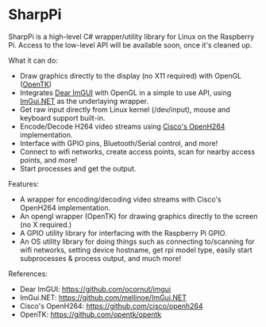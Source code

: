 # SharpPi
SharpPi is a high-level C# wrapper/utility library for Linux on the Raspberry Pi.
Access to the low-level API will be available soon, once it's cleaned up.

What it can do:
- Draw graphics directly to the display (no X11 required) with OpenGL ([OpenTK](https://github.com/opentk/opentk))
- Integrates [Dear ImGUI](https://github.com/ocornut/imgui) with OpenGL in a simple to use API, using [ImGui.NET](https://github.com/mellinoe/ImGui.NET) as the underlaying wrapper.
- Get raw input directly from Linux kernel (/dev/input), mouse and keyboard support built-in.
- Encode/Decode H264 video streams using [Cisco's OpenH264](https://github.com/cisco/openh264) implementation.
- Interface with GPIO pins, Bluetooth/Serial control, and more!
- Connect to wifi networks, create access points, scan for nearby access points, and more!
- Start processes and get the output.

Features:
- A wrapper for encoding/decoding video streams with Cisco's OpenH264 implementation.
- An opengl wrapper (OpenTK) for drawing graphics directly to the screen (no X required.)
- A GPIO utility library for interfacing with the Raspberry Pi GPIO.
- An OS utility library for doing things such as connecting to/scanning for wifi networks, setting device hostname, get rpi model type, easily start subprocesses & process output, and much more!

References:
- Dear ImGUI: https://github.com/ocornut/imgui
- ImGui.NET: https://github.com/mellinoe/ImGui.NET
- Cisco's OpenH264: https://github.com/cisco/openh264
- OpenTK: https://github.com/opentk/opentk